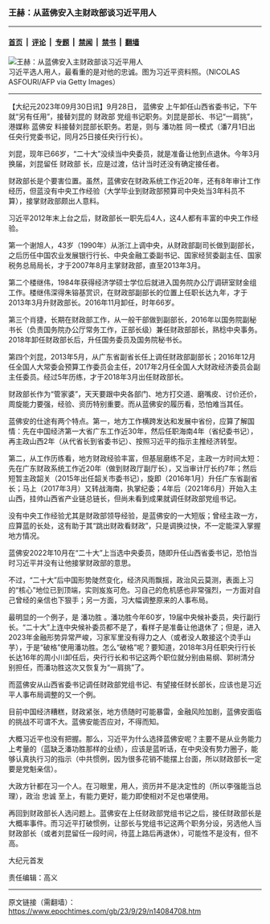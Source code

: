 ### 王赫：从蓝佛安入主财政部谈习近平用人

---

#### [首页](../../../..?n14084708) &nbsp;|&nbsp; [评论](../../../../../epoch-comment?n14084708) &nbsp;|&nbsp; [专题](../../../../../epoch-special?n14084708) &nbsp;|&nbsp; [禁闻](../../../../../epoch-news?n14084708) &nbsp;|&nbsp; [禁书](../../../../../books?n14084708) &nbsp;|&nbsp; [翻墙](https://github.com/gfw-breaker/nogfw/blob/master/README.md?n14084708)


<div><img alt="王赫：从蓝佛安入主财政部谈习近平用人" class="attachment-djy_600_400 size-djy_600_400 wp-post-image" src="https://i.epochtimes.com/assets/uploads/2021/08/id13177610-GettyImages-1158967557_1200x1200-600x400@1200x1200.jpeg"/>
<div class="caption">
 习近平选人用人，最看重的是对他的忠诚。图为习近平资料照。（NICOLAS ASFOURI/AFP via Getty Images）
</div></div><hr/><div class="post_content" id="artbody" itemprop="articleBody">
 <!-- article content begin -->
 <p>
  【大纪元2023年09月30日讯】9月28日，
  <ok href="https://www.epochtimes.com/gb/tag/%E8%93%9D%E4%BD%9B%E5%AE%89.html">
   蓝佛安
  </ok>
  上午卸任山西省委书记，下午就“另有任用”，接替刘昆的
  <ok href="https://www.epochtimes.com/gb/tag/%E8%B4%A2%E6%94%BF%E9%83%A8.html">
   财政部
  </ok>
  党组书记职务。刘昆是部长、书记“一肩挑”，港媒称
  <ok href="https://www.epochtimes.com/gb/tag/%E8%93%9D%E4%BD%9B%E5%AE%89.html">
   蓝佛安
  </ok>
  料接替刘昆部长职务。若是，则与
  <ok href="https://www.epochtimes.com/gb/tag/%E6%BD%98%E5%8A%9F%E8%83%9C.html">
   潘功胜
  </ok>
  同一模式（潘7月1日出任央行党委书记，同月25日接任央行行长）。
 </p>
 <p>
  刘昆，现年已66岁，“二十大”没续当中央委员，就是准备让他到点退休。今年3月换届，刘昆留任
  <ok href="https://www.epochtimes.com/gb/tag/%E8%B4%A2%E6%94%BF%E9%83%A8.html">
   财政部
  </ok>
  长，应是过渡，估计当时还没有确定接任者。
 </p>
 <p>
  财政部长是个要害位置。虽然，蓝佛安在财政系统工作近20年，还有8年审计工作经历，但蓝没有中央工作经验（大学毕业到财政部预算司中央处当3年科员不算），接掌财政部颇出人意料。
 </p>
 <p>
  习近平2012年末上台之后，财政部长一职先后4人，这4人都有丰富的中央工作经验。
 </p>
 <p>
  第一个谢旭人，43岁（1990年）从浙江上调中央，从财政部副司长做到副部长，之后历任中国农业发展银行行长、中央金融工委副书记、国家经贸委副主任、国家税务总局局长，才于2007年8月主掌财政部，直至2013年3月。
 </p>
 <p>
  第二个楼继伟，1984年获得经济学硕士学位后就进入国务院办公厅调研室财金组工作。楼继伟深得朱镕基赏识，在财政部副部长的位置上任职长达九年，才于2013年3月升财政部长。2016年11月卸任，时年66岁。
 </p>
 <p>
  第三个肖捷，长期在财政部工作，从一般干部做到副部长，2016年以国务院副秘书长（负责国务院办公厅常务工作，正部长级）兼任财政部部长，熟稔中央事务。2018年卸任财政部长后，升任国务委员及国务院秘书长。
 </p>
 <p>
  第四个刘昆，2013年5月，从广东省副省长任上调任财政部副部长；2016年12月任全国人大常委会预算工作委员会主任，2017年2月任全国人大财政经济委员会副主任委员。经过5年历练，才于2018年3月出任财政部长。
 </p>
 <p>
  财政部长作为“管家婆”，天天要跟中央各部门、地方打交道、磨嘴皮、讨价还价，周旋能力要强，经验、资历特别重要。而从蓝佛安的履历看，恐怕难当其任。
 </p>
 <p>
  蓝佛安的仕途有两个特点。第一，地方工作横跨发达和发展中省份，应算了解国情：先在中国经济第一大省广东工作近30年，然后任职海南4年（省纪委书记），再主政山西2年（从代省长到省委书记）、按照习近平的指示主推经济转型。
 </p>
 <p>
  第二，从工作历练看，地方财政经验丰富，但基层磨练不足，主政一方时间太短：先在广东财政系统工作近20年（做到财政厅副厅长），又当审计厅长约7年；然后短暂主政韶关（2015年出任韶关市委书记），旋即（2016年1月）升任广东省副省长；马上（2017年3月）又转战海南，执掌纪委；4年后（2021年6月）开始入主山西，挂帅山西省产业链总链长，但尚未看到成果就调任财政部党组书记。
 </p>
 <p>
  没有中央工作经验尤其是财政部领导经验，是蓝佛安的一大短版；曾经主政一方，应算蓝的长处，这有助于其“跳出财政看财政”，只是调换过快，不一定能深入掌握地方情况。
 </p>
 <p>
  蓝佛安2022年10月在“二十大”上当选中央委员，随即升任山西省委书记，恐怕当时习近平并没有让他接掌财政部的意思。
 </p>
 <p>
  不过，“二十大”后中国形势陡然变化，经济风雨飘摇，政治风云莫测，表面上习的“核心”地位已到顶端，实则岌岌可危。习自己的危机感也非常强烈，一方面对自己曾经的亲信也下狠手；另一方面，习大幅调整原来的人事布局。
 </p>
 <p>
  最明显的一个例子，是
  <ok href="https://www.epochtimes.com/gb/tag/%E6%BD%98%E5%8A%9F%E8%83%9C.html">
   潘功胜
  </ok>
  。潘功胜今年60岁，19届中央候补委员，央行副行长。“二十大”上连中央候补委员都不是了，看样子是准备让他退休了；但是，进入2023年金融形势异常严峻，习家军里没有得力之人（或者没人敢接这个烫手山芋），于是“破格”使用潘功胜。怎么“破格”呢？要知道，2018年3月任职央行行长长达16年的周小川卸任后，央行行长和书记这两个职位就分别由易纲、郭树清分别担任，而潘功胜这次又恢复为“一肩挑”了。
 </p>
 <p>
  而蓝佛安从山西省委书记调任财政部党组书记、有望接任财长部长，应该也是习近平人事布局调整的又一个例。
 </p>
 <p>
  目前中国经济糟糕，财政紧张，地方债随时可能暴雷，金融风险加剧，蓝佛安面临的挑战不可谓不大。蓝佛安能否应对，不得而知。
 </p>
 <p>
  大概习近平也没有把握。那么，习近平为什么选择蓝佛安呢？主要不是从业务能力上考量的（蓝缺乏潘功胜那样的业绩），应该是蓝听话，在中央没有势力圈子，能够认真执行习的指示（中共惯例，因为很多花销不能摆上台面，所以财政部长一定要是党魁亲信）。
 </p>
 <p>
  大政方针都在习一个人。在习眼里，用人，资历并不是决定性的（所以李强能当总理），政治
  <ok href="https://www.epochtimes.com/gb/tag/%E5%BF%A0%E8%AF%9A.html">
   忠诚
  </ok>
  至上，有能力更好，能力即使相对不足也堪使用。
 </p>
 <p>
  再回到财政部长人选问题上。蓝佛安在上任财政部党组书记之后，接任财政部长是大概率事件。而习近平打破惯例，让部长与党组书记这两个职务分设，另选他人当财政部长（或者刘昆留任一段时间，待蓝上路后再退休），可能性不是没有，但不高。
 </p>
 <p>
  大纪元首发
 </p>
 <p>
  责任编辑：高义
 </p>
 <!-- article content end -->
 <div id="below_article_ad">
 </div>
</div>


---

原文链接（需翻墙）：https://www.epochtimes.com/gb/23/9/29/n14084708.htm